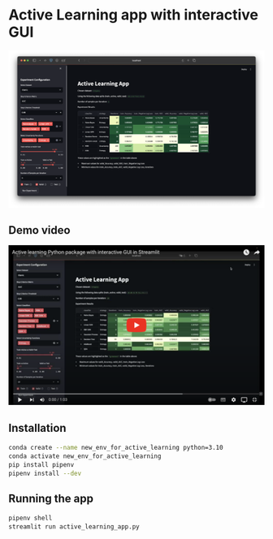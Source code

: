 # Active Learning app with interactive GUI
![app1](docs/assets/app1.png)

## Demo video
[![app_demo_video](docs/assets/app_demo_video_thumbnail.png)](https://youtu.be/VhhASUaIqqk "Watch demo video")

## Installation
```bash
conda create --name new_env_for_active_learning python=3.10
conda activate new_env_for_active_learning
pip install pipenv
pipenv install --dev
```

## Running the app
```bash
pipenv shell
streamlit run active_learning_app.py
```
